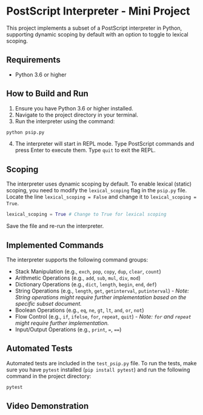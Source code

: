 # PostScript Interpreter - Mini Project
This project implements a subset of a PostScript interpreter in Python, supporting
dynamic scoping by default with an option to toggle to lexical scoping.
## Requirements
* Python 3.6 or higher
## How to Build and Run
1. Ensure you have Python 3.6 or higher installed.
2. Navigate to the project directory in your terminal.
3. Run the interpreter using the command:
```bash
python psip.py
```
4. The interpreter will start in REPL mode. Type PostScript commands and press
Enter to execute them. Type `quit` to exit the REPL.
## Scoping
The interpreter uses dynamic scoping by default.
To enable lexical (static) scoping, you need to modify the `lexical_scoping` flag
in the `psip.py` file. Locate the line `lexical_scoping = False` and change it to
`lexical_scoping = True`.
```python
lexical_scoping = True # Change to True for lexical scoping
```
Save the file and re-run the interpreter.
## Implemented Commands
The interpreter supports the following command groups:
* Stack Manipulation (e.g., `exch`, `pop`, `copy`, `dup`, `clear`, `count`)
* Arithmetic Operations (e.g., `add`, `sub`, `mul`, `div`, `mod`)
* Dictionary Operations (e.g., `dict`, `length`, `begin`, `end`, `def`)
* String Operations (e.g., `length`, `get`, `getinterval`, `putinterval`) -
*Note: String operations might require further implementation based on the specific
subset document.*
* Boolean Operations (e.g., `eq`, `ne`, `gt`, `lt`, `and`, `or`, `not`)
* Flow Control (e.g., `if`, `ifelse`, `for`, `repeat`, `quit`) - *Note: `for` and
`repeat` might require further implementation.*
* Input/Output Operations (e.g., `print`, `=`, `==`)
## Automated Tests
Automated tests are included in the `test_psip.py` file. To run the tests, make
sure you have `pytest` installed (`pip install pytest`) and run the following
command in the project directory:
```bash
pytest
```
## Video Demonstration